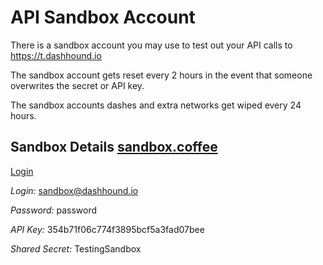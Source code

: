 API Sandbox Account
===================

There is a sandbox account you may use to test out your API calls to https://t.dashhound.io

The sandbox account gets reset every 2 hours in the event that someone overwrites the secret or API key.

The sandbox accounts dashes and extra networks get wiped every 24 hours.

Sandbox Details [sandbox.coffee](code/sandbox.coffee)
---------------

[Login](https://t.dashhound.io/login)

*Login:* sandbox@dashhound.io

*Password:* password

*API Key:* 354b71f06c774f3895bcf5a3fad07bee

*Shared Secret:* TestingSandbox
